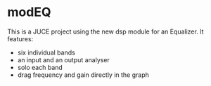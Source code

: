 # modEQ

This is a JUCE project using the new dsp module for an Equalizer.
It features:

- six individual bands
- an input and an output analyser
- solo each band
- drag frequency and gain directly in the graph
